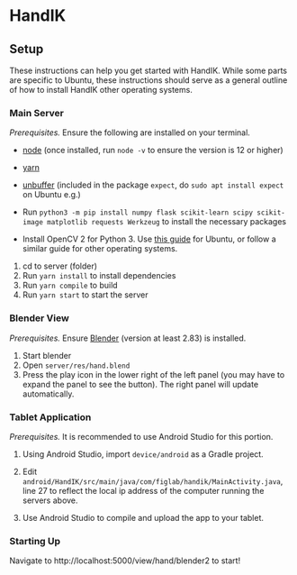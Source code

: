 # HandIK

## Setup

These instructions can help you get started with HandIK. While some parts are
specific to Ubuntu, these instructions should serve as a general outline of 
how to install HandIK other operating systems.

### Main Server

*Prerequisites.* Ensure the following are installed on your terminal. 

* [node](https://nodejs.org/en/) (once installed, run `node -v` to ensure the
  version is 12 or higher)

* [yarn](https://yarnpkg.com/)

* [unbuffer](https://linux.die.net/man/1/unbuffer) (included in the package
  `expect`, do `sudo apt install expect` on Ubuntu e.g.)

* Run `python3 -m pip install numpy flask scikit-learn scipy scikit-image matplotlib requests Werkzeug` to install the necessary packages

* Install OpenCV 2 for Python 3. Use [this guide](https://docs.opencv.org/master/d2/de6/tutorial_py_setup_in_ubuntu.html) for Ubuntu, or follow a similar guide for other operating systems.

1. cd to server (folder)
2. Run `yarn install` to install dependencies
3. Run `yarn compile` to build
4. Run `yarn start` to start the server

<!-- ### IK Server

*Prerequisites.* Ensure blender is installed on the command line. Use `sudo apt install blender` on Ubuntu

1. Open a separate terminal
2. cd to server (folder), if it is not already the current directory
3. Run `wget
https://download.blender.org/release/Blender2.83/blender-2.83.9-linux64.tar.xz`
to download blender
4. Run `mkdir -p blender && tar -xf blender-2.83.9-linux64.tar.xz -C blender` to extract 
5. Run `blender/blender-2.83.9-linux64/2.83/python/bin/python3.7m -m ensurepip`
to install pip for python in blender
6. Run `blender/blender-2.83.9-linux64/2.83/python/bin/python3.7m -m pip install flask` 
to install flask for python in blender
3. Run `blender/blender-2.83.9-linux64/blender res/hand.blend -b -P hand_ik_flask.py` to start blender server -->

### Blender View

*Prerequisites.* Ensure [Blender](https://www.blender.org/) (version at least 2.83) is installed.

1. Start blender
2. Open `server/res/hand.blend`
3. Press the play icon in the lower right of the left panel (you may have to
expand the panel to see the button). The right panel will update automatically.

### Tablet Application

*Prerequisites.* It is recommended to use Android Studio for this portion.

1. Using Android Studio, import `device/android` as a Gradle project. 

2. Edit `android/HandIK/src/main/java/com/figlab/handik/MainActivity.java`, line
27 to reflect the local ip address of the computer running the servers above.

3. Use Android Studio to compile and upload the app to your tablet.

### Starting Up

Navigate to http://localhost:5000/view/hand/blender2 to start!